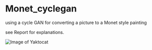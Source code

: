 # Monet_cyclegan
using a cycle GAN for converting a picture  to a Monet style painting

see Report for explanations.


![Image of Yaktocat](https://octodex.github.com/images/yaktocat.png)
